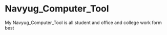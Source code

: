 # Navyug_Computer_Tool
My Navyug_Computer_Tool is all student and office and college work form best 
